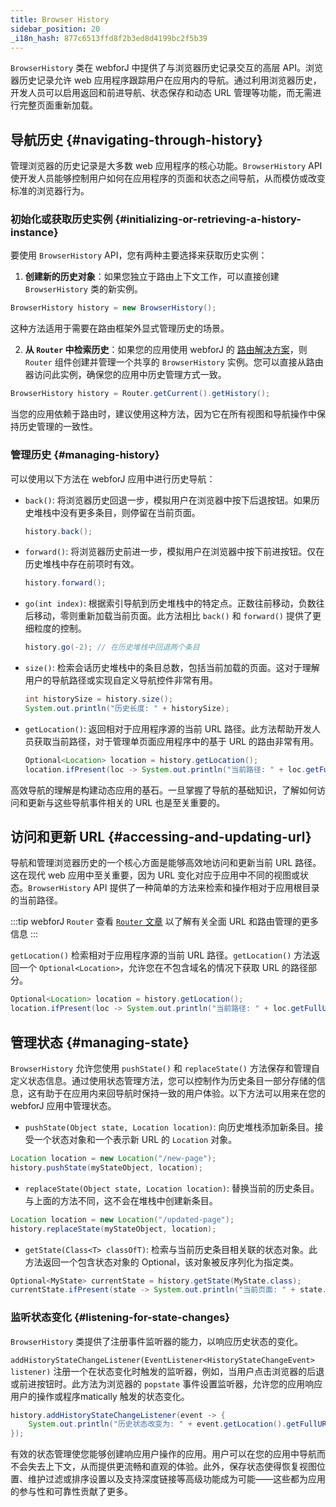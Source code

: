 ```yaml
---
title: Browser History
sidebar_position: 20
_i18n_hash: 877c6513ffd8f2b3ed8d4199bc2f5b39
---
```

<DocChip chip='since' label='24.12' />
<JavadocLink type="foundation" location="com/webforj/router/history/BrowserHistory" top='true'/>

`BrowserHistory` 类在 webforJ 中提供了与浏览器历史记录交互的高层 API。浏览器历史记录允许 web 应用程序跟踪用户在应用内的导航。通过利用浏览器历史，开发人员可以启用返回和前进导航、状态保存和动态 URL 管理等功能，而无需进行完整页面重新加载。

## 导航历史 {#navigating-through-history}

管理浏览器的历史记录是大多数 web 应用程序的核心功能。`BrowserHistory` API 使开发人员能够控制用户如何在应用程序的页面和状态之间导航，从而模仿或改变标准的浏览器行为。

### 初始化或获取历史实例 {#initializing-or-retrieving-a-history-instance}

要使用 `BrowserHistory` API，您有两种主要选择来获取历史实例：

1) **创建新的历史对象**：如果您独立于路由上下文工作，可以直接创建 `BrowserHistory` 类的新实例。

```java
BrowserHistory history = new BrowserHistory();
```
这种方法适用于需要在路由框架外显式管理历史的场景。

2) **从 `Router` 中检索历史**：如果您的应用使用 webforJ 的 [路由解决方案](../routing/overview)，则 `Router` 组件创建并管理一个共享的 `BrowserHistory` 实例。您可以直接从路由器访问此实例，确保您的应用中历史管理方式一致。

```java
BrowserHistory history = Router.getCurrent().getHistory();
```
当您的应用依赖于路由时，建议使用这种方法，因为它在所有视图和导航操作中保持历史管理的一致性。

### 管理历史 {#managing-history}
可以使用以下方法在 webforJ 应用中进行历史导航：

- `back()`: 将浏览器历史回退一步，模拟用户在浏览器中按下后退按钮。如果历史堆栈中没有更多条目，则停留在当前页面。

  ```java
  history.back();
  ```

- `forward()`: 将浏览器历史前进一步，模拟用户在浏览器中按下前进按钮。仅在历史堆栈中存在前项时有效。

  ```java
  history.forward();
  ```

- `go(int index)`: 根据索引导航到历史堆栈中的特定点。正数往前移动，负数往后移动，零则重新加载当前页面。此方法相比 `back()` 和 `forward()` 提供了更细粒度的控制。

  ```java
  history.go(-2); // 在历史堆栈中回退两个条目
  ```

- `size()`: 检索会话历史堆栈中的条目总数，包括当前加载的页面。这对于理解用户的导航路径或实现自定义导航控件非常有用。

  ```java
  int historySize = history.size();
  System.out.println("历史长度: " + historySize);
  ```

- `getLocation()`: 返回相对于应用程序源的当前 URL 路径。此方法帮助开发人员获取当前路径，对于管理单页面应用程序中的基于 URL 的路由非常有用。

  ```java
  Optional<Location> location = history.getLocation();
  location.ifPresent(loc -> System.out.println("当前路径: " + loc.getFullURI()));
  ```

高效导航的理解是构建动态应用的基石。一旦掌握了导航的基础知识，了解如何访问和更新与这些导航事件相关的 URL 也是至关重要的。

## 访问和更新 URL {#accessing-and-updating-url}

导航和管理浏览器历史的一个核心方面是能够高效地访问和更新当前 URL 路径。这在现代 web 应用中至关重要，因为 URL 变化对应于应用中不同的视图或状态。`BrowserHistory` API 提供了一种简单的方法来检索和操作相对于应用根目录的当前路径。

:::tip webforJ `Router`
查看 [`Router` 文章](../routing/overview) 以了解有关全面 URL 和路由管理的更多信息
:::

`getLocation()` 检索相对于应用程序源的当前 URL 路径。`getLocation()` 方法返回一个 `Optional<Location>`，允许您在不包含域名的情况下获取 URL 的路径部分。

```java
Optional<Location> location = history.getLocation();
location.ifPresent(loc -> System.out.println("当前路径: " + loc.getFullURI()));
```

## 管理状态 {#managing-state}

`BrowserHistory` 允许您使用 `pushState()` 和 `replaceState()` 方法保存和管理自定义状态信息。通过使用状态管理方法，您可以控制作为历史条目一部分存储的信息，这有助于在应用内来回导航时保持一致的用户体验。以下方法可以用来在您的 webforJ 应用中管理状态。

- `pushState(Object state, Location location)`: 向历史堆栈添加新条目。接受一个状态对象和一个表示新 URL 的 `Location` 对象。

```java
Location location = new Location("/new-page");
history.pushState(myStateObject, location);
```

- `replaceState(Object state, Location location)`: 替换当前的历史条目。与上面的方法不同，这不会在堆栈中创建新条目。

```java
Location location = new Location("/updated-page");
history.replaceState(myStateObject, location);
```

- `getState(Class<T> classOfT)`: 检索与当前历史条目相关联的状态对象。此方法返回一个包含状态对象的 Optional，该对象被反序列化为指定类。

```java
Optional<MyState> currentState = history.getState(MyState.class);
currentState.ifPresent(state -> System.out.println("当前页面: " + state.getViewName()));
```

### 监听状态变化 {#listening-for-state-changes}
`BrowserHistory` 类提供了注册事件监听器的能力，以响应历史状态的变化。

`addHistoryStateChangeListener(EventListener<HistoryStateChangeEvent> listener)` 注册一个在状态变化时触发的监听器，例如，当用户点击浏览器的后退或前进按钮时。此方法为浏览器的 `popstate` 事件设置监听器，允许您的应用响应用户的操作或程序matically 触发的状态变化。

```java
history.addHistoryStateChangeListener(event -> {
    System.out.println("历史状态改变为: " + event.getLocation().getFullURI());
});
```

有效的状态管理使您能够创建响应用户操作的应用。用户可以在您的应用中导航而不会失去上下文，从而提供更流畅和直观的体验。此外，保存状态使得恢复视图位置、维护过滤或排序设置以及支持深度链接等高级功能成为可能——这些都为应用的参与性和可靠性贡献了更多。
